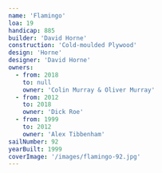 ```yaml
---
name: 'Flamingo'
loa: 19
handicap: 885
builder: 'David Horne'
construction: 'Cold-moulded Plywood'
design: 'Horne'
designer: 'David Horne'
owners:
  - from: 2018
    to: null
    owner: 'Colin Murray & Oliver Murray'
  - from: 2012
    to: 2018
    owner: 'Dick Roe'
  - from: 1999
    to: 2012
    owner: 'Alex Tibbenham'
sailNumber: 92
yearBuilt: 1999
coverImage: '/images/flamingo-92.jpg'
---
```

